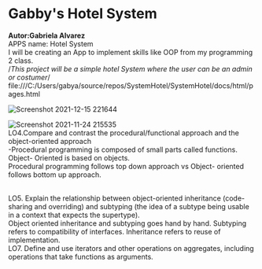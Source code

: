 #  Gabby's Hotel System
**Autor:Gabriela Alvarez**
<br />APPS name: Hotel System 
<br />I will be creating an App to implement skills like OOP from my programming 2 class.
<br />/*This project will be a simple hotel System where the user can be an admin or costumer*/
<br />file:///C:/Users/gabya/source/repos/SystemHotel/SystemHotel/docs/html/pages.html

![Screenshot 2021-12-15 221644](https://user-images.githubusercontent.com/69876801/146301988-fe6e637f-325a-4b19-b06a-7069ae5bff47.gif)

![Screenshot 2021-11-24 215535](https://user-images.githubusercontent.com/69876801/143371990-b40ce3b3-f611-4dfe-92f0-f21fab845b4f.gif)
<br />LO4.Compare and contrast the procedural/functional approach and the object-oriented approach
<br />-Procedural programming is composed of small parts called functions. Object- Oriented is based on objects. 
<br />Procedural programming follows top down approach vs Object- oriented follows bottom up approach. 

<br />LO5. Explain the relationship between object-oriented inheritance (code-sharing and overriding) and subtyping (the idea of a subtype being usable in a context that expects the supertype).
<br />Object oriented inheritance and subtyping goes hand by hand. Subtyping refers to compatibility of interfaces. Inheritance refers to reuse of implementation.
<br />LO7. Define and use iterators and other operations on aggregates, including operations that take functions as arguments. 
